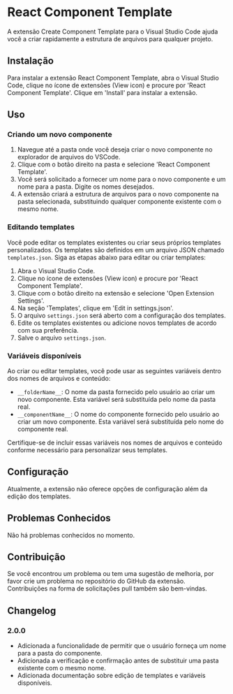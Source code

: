 # React Component Template

A extensão Create Component Template para o Visual Studio Code ajuda você a criar rapidamente a estrutura de arquivos para qualquer projeto.

## Instalação

Para instalar a extensão React Component Template, abra o Visual Studio Code, clique no ícone de extensões (View icon) e procure por 'React Component Template'. Clique em 'Install' para instalar a extensão.

## Uso

### Criando um novo componente

1. Navegue até a pasta onde você deseja criar o novo componente no explorador de arquivos do VSCode.
2. Clique com o botão direito na pasta e selecione 'React Component Template'.
3. Você será solicitado a fornecer um nome para o novo componente e um nome para a pasta. Digite os nomes desejados.
4. A extensão criará a estrutura de arquivos para o novo componente na pasta selecionada, substituindo qualquer componente existente com o mesmo nome.

### Editando templates

Você pode editar os templates existentes ou criar seus próprios templates personalizados. Os templates são definidos em um arquivo JSON chamado `templates.json`. Siga as etapas abaixo para editar ou criar templates:

1. Abra o Visual Studio Code.
2. Clique no ícone de extensões (View icon) e procure por 'React Component Template'.
3. Clique com o botão direito na extensão e selecione 'Open Extension Settings'.
4. Na seção 'Templates', clique em 'Edit in settings.json'.
5. O arquivo `settings.json` será aberto com a configuração dos templates.
6. Edite os templates existentes ou adicione novos templates de acordo com sua preferência.
7. Salve o arquivo `settings.json`.

### Variáveis disponíveis

Ao criar ou editar templates, você pode usar as seguintes variáveis dentro dos nomes de arquivos e conteúdo:

- `__folderName__`: O nome da pasta fornecido pelo usuário ao criar um novo componente. Esta variável será substituída pelo nome da pasta real.
- `__componentName__`: O nome do componente fornecido pelo usuário ao criar um novo componente. Esta variável será substituída pelo nome do componente real.

Certifique-se de incluir essas variáveis nos nomes de arquivos e conteúdo conforme necessário para personalizar seus templates.

## Configuração

Atualmente, a extensão não oferece opções de configuração além da edição dos templates.

## Problemas Conhecidos

Não há problemas conhecidos no momento.

## Contribuição

Se você encontrou um problema ou tem uma sugestão de melhoria, por favor crie um problema no repositório do GitHub da extensão. Contribuições na forma de solicitações pull também são bem-vindas.

## Changelog

### 2.0.0

- Adicionada a funcionalidade de permitir que o usuário forneça um nome para a pasta do componente.
- Adicionada a verificação e confirmação antes de substituir uma pasta existente com o mesmo nome.
- Adicionada documentação sobre edição de templates e variáveis disponíveis.
